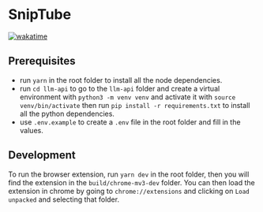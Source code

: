 # SnipTube

<a href="https://wakatime.com/badge/user/33addb7e-f5e6-470b-a55b-0a8babc62ebb/project/7432176a-d08e-48bd-96fb-6cba5c9f4fa2"><img src="https://wakatime.com/badge/user/33addb7e-f5e6-470b-a55b-0a8babc62ebb/project/7432176a-d08e-48bd-96fb-6cba5c9f4fa2.svg" alt="wakatime"></a>

## Prerequisites

- run `yarn` in the root folder to install all the node dependencies.
- run `cd llm-api` to go to the `llm-api` folder and create a virtual environment with `python3 -m venv venv` and activate it with `source venv/bin/activate` then run `pip install -r requirements.txt` to install all the python dependencies.
- use `.env.example` to create a `.env` file in the root folder and fill in the values.

## Development

To run the browser extension, run `yarn dev` in the root folder, then you will find the extension in the `build/chrome-mv3-dev` folder. You can then load the extension in chrome by going to `chrome://extensions` and clicking on `Load unpacked` and selecting that folder.
